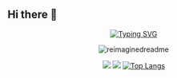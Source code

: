 ## Hi there 👋

<div align="center">
  
  [![Typing SVG](https://readme-typing-svg.herokuapp.com?color=78F7BDFF&lines=Always+Learning+,+Always+Coding)](https://git.io/typing-svg)
  
</div>

<div align="center">
  
  <img src="https://myreadme.vercel.app/api/embed/adel1046?panels=userstatistics,toprepositories,toplanguages,commitgraph" alt="reimaginedreadme" />
</div>

<div align="center">
  
  ![](https://github-profile-summary-cards.vercel.app/api/cards/profile-details?username=adel1046&theme=aura_dark) 
  ![](https://github-profile-summary-cards.vercel.app/api/cards/productive-time?username=adel1046&theme=aura_dark)
  [![Top Langs](https://github-readme-stats.vercel.app/api/top-langs/?username=adel1046\&theme=aura_dark&layout=pie)](https://github.com/anuraghazra/github-readme-stats)

</div>

<!--
**adel1046/adel1046** is a ✨ _special_ ✨ repository because its `README.md` (this file) appears on your GitHub profile.

Here are some ideas to get you started:

- 🔭 I’m currently working on ...
- 🌱 I’m currently learning ...
- 👯 I’m looking to collaborate on ...
- 🤔 I’m looking for help with ...
- 💬 Ask me about ...
- 📫 How to reach me: ...
- 😄 Pronouns: ...
- ⚡ Fun fact: ...
-->
